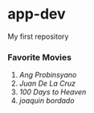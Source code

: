 # app-dev
My first repository
### **Favorite Movies**
1. *Ang Probinsyano*
2. *Juan De La Cruz*
3. *100 Days to Heaven*
4. *joaquin bordado*
